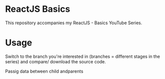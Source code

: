 # ReactJS Basics

This repository accompanies my ReactJS - Basics YouTube Series.

# Usage
Switch to the branch you're interested in (branches = different stages in the series) and compare/ download the source code.



Passig data between child andparents